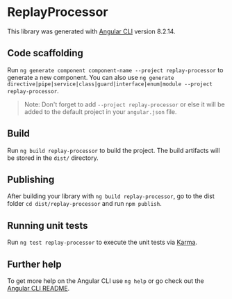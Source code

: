 # ReplayProcessor

This library was generated with [Angular CLI](https://github.com/angular/angular-cli) version 8.2.14.

## Code scaffolding

Run `ng generate component component-name --project replay-processor` to generate a new component. You can also use `ng generate directive|pipe|service|class|guard|interface|enum|module --project replay-processor`.
> Note: Don't forget to add `--project replay-processor` or else it will be added to the default project in your `angular.json` file. 

## Build

Run `ng build replay-processor` to build the project. The build artifacts will be stored in the `dist/` directory.

## Publishing

After building your library with `ng build replay-processor`, go to the dist folder `cd dist/replay-processor` and run `npm publish`.

## Running unit tests

Run `ng test replay-processor` to execute the unit tests via [Karma](https://karma-runner.github.io).

## Further help

To get more help on the Angular CLI use `ng help` or go check out the [Angular CLI README](https://github.com/angular/angular-cli/blob/master/README.md).
